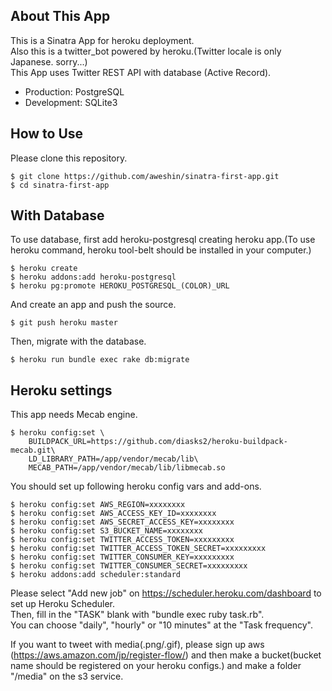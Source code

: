 ## About This App

This is a Sinatra App for heroku deployment.  
Also this is a twitter_bot powered by heroku.(Twitter locale is only Japanese. sorry...)  
This App uses Twitter REST API with database (Active Record).  
  - Production: PostgreSQL
  - Development: SQLite3  

## How to Use  
Please clone this repository.  

    $ git clone https://github.com/aweshin/sinatra-first-app.git  
    $ cd sinatra-first-app

## With Database  

To use database, first add heroku-postgresql creating heroku app.(To use heroku command, heroku tool-belt should be installed in your computer.)

    $ heroku create
    $ heroku addons:add heroku-postgresql
    $ heroku pg:promote HEROKU_POSTGRESQL_(COLOR)_URL
    
And create an app and push the source.

    $ git push heroku master

Then, migrate with the database.

    $ heroku run bundle exec rake db:migrate
    
## Heroku settings

This app needs Mecab engine.

    $ heroku config:set \
        BUILDPACK_URL=https://github.com/diasks2/heroku-buildpack-mecab.git\
        LD_LIBRARY_PATH=/app/vendor/mecab/lib\
        MECAB_PATH=/app/vendor/mecab/lib/libmecab.so

You should set up following heroku config vars and add-ons.

    $ heroku config:set AWS_REGION=xxxxxxxx
    $ heroku config:set AWS_ACCESS_KEY_ID=xxxxxxxx
    $ heroku config:set AWS_SECRET_ACCESS_KEY=xxxxxxxx
    $ heroku config:set S3_BUCKET_NAME=xxxxxxxx
    $ heroku config:set TWITTER_ACCESS_TOKEN=xxxxxxxxx
    $ heroku config:set TWITTER_ACCESS_TOKEN_SECRET=xxxxxxxxx
    $ heroku config:set TWITTER_CONSUMER_KEY=xxxxxxxxx
    $ heroku config:set TWITTER_CONSUMER_SECRET=xxxxxxxxx
    $ heroku addons:add scheduler:standard

Please select "Add new job" on https://scheduler.heroku.com/dashboard to set up Heroku Scheduler.  
Then, fill in the "TASK" blank with "bundle exec ruby task.rb".  
You can choose "daily", "hourly" or "10 minutes" at the "Task frequency".

If you want to tweet with media(.png/.gif), please sign up aws (https://aws.amazon.com/jp/register-flow/) and then make a bucket(bucket name should be registered on your heroku configs.) and make a folder "/media" on the s3 service.